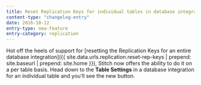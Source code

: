 ```yaml
---
title: Reset Replication Keys for individual tables in database integrations
content-type: "changelog-entry"
date: 2016-10-12
entry-type: new-feature
entry-category: replication
---
```


Hot off the heels of support for [resetting the Replication Keys for an entire database integration]({{ site.data.urls.replication.reset-rep-keys | prepend: site.baseurl | prepend: site.home }}), Stitch now offers the ability to do it on a per table basis. Head down to the **Table Settings** in a database integration for an individual table and you’ll see the new button.